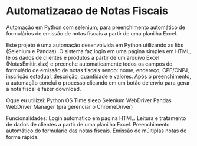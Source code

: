 # Automatizacao de Notas Fiscais
Automação em Python com selenium, para preenchimento automático de formulários de emissão de notas fiscais a partir de uma planilha Excel.

Este projeto é uma automação desenvolvida em Python utilizando as libs (Selenium e Pandas).
O sistema faz login em uma página simples em HTML, lê os dados de clientes e produtos a partir de um arquivo Excel (NotasEmitir.xlsx) e preenche automaticamente todos os campos do formulário de emissão de notas fiscais sendo: nome, endereço, CPF/CNPJ, inscrição estadual, descrição, quantidade e valores.
Após o preenchimento, a automação conclui o processo clicando em um botão de envio para gerar a nota fiscal e fazer download.

Oque eu utilizei: Python
                  OS
                  Time.sleep
                  Selenium WebDriver
                  Pandas
                  WebDriver Manager (pra gerenciar o ChromeDriver)

Funcionalidades: Login automatico em página HTML.
                 Leitura e tratamento de dados de clientes a partir de uma planilha Excel.
                 Preenchimento automático do formulário das notas fiscais.
                 Emissão de múltiplas notas de forma rápida.
